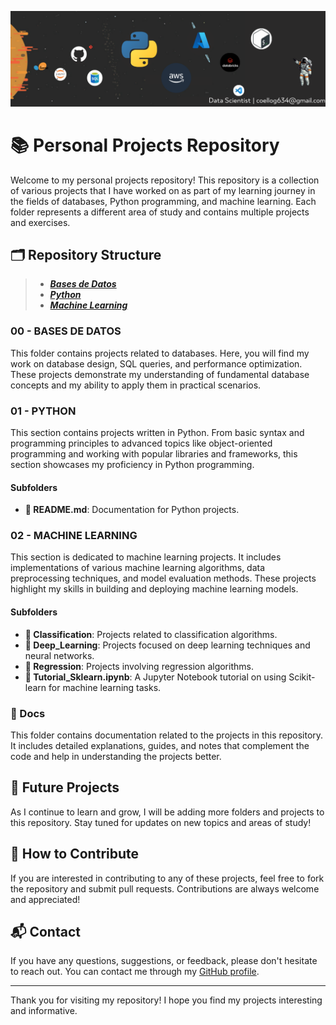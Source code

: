 
<p align=center><img src=Docs/Banner-1.png></p>

# 📚 Personal Projects Repository

Welcome to my personal projects repository! This repository is a collection of various projects that I have worked on as part of my learning journey in the fields of databases, Python programming, and machine learning. Each folder represents a different area of study and contains multiple projects and exercises.


## 🗂 Repository Structure
> - ***[Bases de Datos](#00-bases-de-datos)***
> - ***[Python](#01-python)***
> - ***[Machine Learning](#02-machine-learning)*** 

### 00 - BASES DE DATOS
This folder contains projects related to databases. Here, you will find my work on database design, SQL queries, and performance optimization. These projects demonstrate my understanding of fundamental database concepts and my ability to apply them in practical scenarios.

### 01 - PYTHON
This section contains projects written in Python. From basic syntax and programming principles to advanced topics like object-oriented programming and working with popular libraries and frameworks, this section showcases my proficiency in Python programming.

#### Subfolders
- **📄 README.md**: Documentation for Python projects.

### 02 - MACHINE LEARNING
This section is dedicated to machine learning projects. It includes implementations of various machine learning algorithms, data preprocessing techniques, and model evaluation methods. These projects highlight my skills in building and deploying machine learning models.

#### Subfolders
- **📁 Classification**: Projects related to classification algorithms.
- **📁 Deep_Learning**: Projects focused on deep learning techniques and neural networks.
- **📁 Regression**: Projects involving regression algorithms.
- **📄 Tutorial_Sklearn.ipynb**: A Jupyter Notebook tutorial on using Scikit-learn for machine learning tasks.

### 📄 Docs
This folder contains documentation related to the projects in this repository. It includes detailed explanations, guides, and notes that complement the code and help in understanding the projects better.

## 🚀 Future Projects
As I continue to learn and grow, I will be adding more folders and projects to this repository. Stay tuned for updates on new topics and areas of study!

## 🤝 How to Contribute
If you are interested in contributing to any of these projects, feel free to fork the repository and submit pull requests. Contributions are always welcome and appreciated!

## 📬 Contact
If you have any questions, suggestions, or feedback, please don't hesitate to reach out. You can contact me through my [GitHub profile](https://github.com/Gustavocoello).

---

Thank you for visiting my repository! I hope you find my projects interesting and informative.